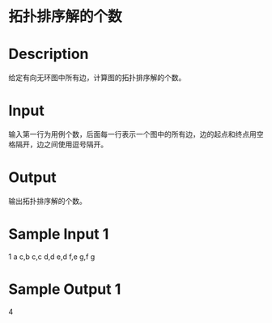# 拓扑排序解的个数

# Description

给定有向无环图中所有边，计算图的拓扑排序解的个数。

# Input

输入第一行为用例个数，后面每一行表示一个图中的所有边，边的起点和终点用空格隔开，边之间使用逗号隔开。

# Output

输出拓扑排序解的个数。

# Sample Input 1

1
a c,b c,c d,d e,d f,e g,f g

# Sample Output 1

4